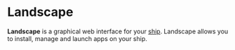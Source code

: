 # Landscape

**Landscape** is a graphical web interface for your [ship](ship). Landscape allows you to install, manage and launch apps on your ship. 
